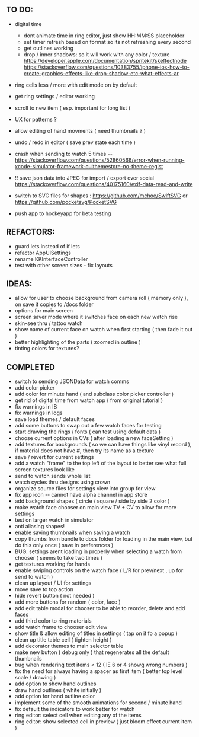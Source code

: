 ## TO DO:

- digital time
    - dont animate time in ring editor, just show HH:MM:SS placeholder
    - set timer refresh based on format so its not refreshing every second
    - get outlines working
    - drop / inner shadows: so it will work with any color / texture
        https://developer.apple.com/documentation/spritekit/skeffectnode
        https://stackoverflow.com/questions/10383755/iphone-ios-how-to-create-graphics-effects-like-drop-shadow-etc-what-effects-ar

- ring cells less / more with edit mode on by default

- get ring settings / editor working
- scroll to new item ( esp. important for long list )
- UX for patterns ?

- allow editing of hand movments ( need thumbnails ? )
- undo / redo in editor ( save prev state each time )

- crash when sending to watch 5 times -- https://stackoverflow.com/questions/52860566/error-when-running-xcode-simulator-framework-cuithemestore-no-theme-regist
- !! save json data into JPEG for import / export over social  https://stackoverflow.com/questions/40175160/exif-data-read-and-write
- switch to SVG files for shapes : https://github.com/mchoe/SwiftSVG or https://github.com/pocketsvg/PocketSVG
- push app to hockeyapp for beta testing

## REFACTORS:
- guard lets instead of if lets
- refactor AppUISettings
- rename KKInterfaceController
- test with other screen sizes - fix layouts

## IDEAS:
- allow for user to choose background from camera roll ( memory only ), on save it copies to /docs folder
- options for main screen
- screen saver mode where it switches face on each new watch rise
- skin-see thru / tattoo watch
- show name of current face on watch when first starting ( then fade it out )
- better highlighting of the parts ( zoomed in outline )
- tinting colors for textures?

## COMPLETED
- switch to sending JSONData for watch comms
- add color picker
- add color for minute hand ( and subclass color picker controller )
- get rid of digital time from watch app ( from original tutorial )
- fix warnings in IB 
- fix warnings in logs
- save load themes / default faces
- add some buttons to swap out a few watch faces for testing
- start drawing the rings / fonts ( can test using default data )
- choose current options in CVs ( after loading a new faceSetting )
- add textures for backgrounds ( so we can have things like vinyl record ), if material does not have #, then try its name as a texture
- save / revert for current settings
- add a watch "frame" to the top left of the layout to better see what full screen textures look like
- send to watch sends whole list
- watch cycles thru designs using crown
- organize source files for settings view into group for view 
- fix app icon -- cannot have alpha channel in app store 
- add background shapes ( circle / square / side by side 2 color )
- make watch face chooser on main view TV + CV to allow for more settings 
- test on larger watch in simulator
- anti aliasing shapes!
- enable saving thumbnails when saving a watch
- copy thumbs from bundle to docs folder for loading in the main view, but do this only once ( save in preferences )
- BUG: settings arent loading in properly when selecting a watch from chooser ( seems to take two times )
- get textures working for hands
- enable swiping controls on the watch face ( L/R for prev/next , up for send to watch )
- clean up layout / UI for settings 
- move save to top action
- hide revert button ( not needed )
- add more buttons for random ( color, face )
- add edit table modal for chooser to be able to reorder, delete and add faces
- add third color to ring materials
- add watch frame to chooser edit view
- show title & allow editing of titles in settings ( tap on it fo a popup )
- clean up title table cell ( tighten height )
- add decorator themes to main selector table
- make new button ( debug only )  that regenerates all the default thumbnails
- bug when rendering text items < 12 ( IE 6 or 4 showg wrong numbers )
- fix the need for always having a spacer as first item ( better top level scale / drawing ) 
- add option to show hand outlines
- draw hand outlines ( white initially )
- add option for hand outline color
- implement some of the smooth animations for second / minute hand
- fix default the indicators to work better for watch
- ring editor: select cell when editing any of the items
- ring editor: show selected cell in preview ( just bloom effect current item )

